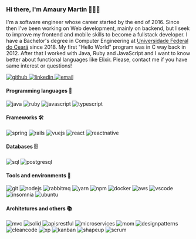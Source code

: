 ### Hi there, I'm Amaury Martin 👋🇧🇷

I'm a software engineer whose career started by the end of 2016. Since then I've been working on Web development, mainly on backend, but I seek to improve my frontend and mobile skills to become a fullstack developer. I have a Bachelor's degree in Computer Engineering at [Universidade Federal do Ceará](https://en.wikipedia.org/wiki/Federal_University_of_Cear%C3%A1 "Federal University of Ceara") since 2018. My first "Hello World" program was in C way back in 2012. After that I worked with Java, Ruby and JavaScript and I want to know better about functional languages like Elixir. Please, contact me if you have same interest or questions!

<a href="https://github.com/amaurymartin">
  <img alt="github" src="https://img.shields.io/badge/github-44475A?style=for-the-badge&logo=github&logoColor=50fA7B"/>
</a>

<a href="https://www.linkedin.com/in/amaurymartinn">
  <img alt="linkedin" src="https://img.shields.io/badge/linkedin-44475A?style=for-the-badge&logo=Linkedin&logoColor=50fA7B">
</a>
<a href="mailto:amaury.conde@hotmail.com">
  <img alt="email" src="https://img.shields.io/badge/email-44475A?style=for-the-badge&logo=microsoft-outlook&logoColor=50fA7B">
</a>

#### Programming languages 💬
<div>
  <img alt="java" src="https://img.shields.io/badge/java-ED8B00?style=for-the-badge&logo=java&logoColor=007396"/>

  <img alt="ruby" src="https://img.shields.io/badge/ruby-000000?style=for-the-badge&logo=ruby&logoColor=A91401"/>

  <img alt="javascript" src="https://img.shields.io/badge/javascript-F7DF1E?style=for-the-badge&logo=javascript&logoColor=black"/>

  <img alt="typescript" src="https://img.shields.io/badge/typescript-007ACC?style=for-the-badge&logo=typescript&logoColor=white"/>
</div>

#### Frameworks 🛠
<div>
  <img alt="spring" src="https://img.shields.io/badge/spring-6DB33F?style=for-the-badge&logo=spring&logoColor=white"/>

  <img alt="rails" src="https://img.shields.io/badge/rails-CC0000?style=for-the-badge&logo=ruby-on-rails&logoColor=white"/>

  <img alt="vuejs" src="https://img.shields.io/badge/vue.js-4FC08D?style=for-the-badge&logo=vue.js&logoColor=white"/>

  <img alt="react" src="https://img.shields.io/badge/react-61DAFB?style=for-the-badge&logo=react&logoColor=black"/>

  <img alt="reactnative" src="https://img.shields.io/badge/react%20native-00D2F8?style=for-the-badge&logo=react&logoColor=white"/>
</div>

#### Databases 🗄
<div>
  <img alt="sql" src="https://img.shields.io/badge/sql-336791?style=for-the-badge"/>

  <img alt="postgresql" src="https://img.shields.io/badge/postgresql-336791?style=for-the-badge&logo=postgresql&logoColor=white"/>
</div>

#### Tools and environments 🔧
<div>
  <img alt="git" src="https://img.shields.io/badge/git-F05032?style=for-the-badge&logo=git&logoColor=white"/>

  <img alt="nodejs" src="https://img.shields.io/badge/node.js-339933?style=for-the-badge&logo=node.js&logoColor=white"/>

  <img alt="rabbitmq" src="https://img.shields.io/badge/rabbitmq-FF6600?style=for-the-badge&logo=rabbitmq&logoColor=white"/>

  <img alt="yarn" src="https://img.shields.io/badge/yarn-2C8EBB?style=for-the-badge&logo=yarn&logoColor=white"/>

  <img alt="npm" src="https://img.shields.io/badge/npm-CB3837?style=for-the-badge&logo=npm"/>

  <img alt="docker" src="https://img.shields.io/badge/docker-2496ED?style=for-the-badge&logo=docker&logoColor=white"/>

  <img alt="aws" src="https://img.shields.io/badge/amazon%20aws-232F3E?style=for-the-badge&logo=amazon-aws&logoColor=FF9900"/>

  <img alt="vscode" src="https://img.shields.io/badge/vscode-007ACC?style=for-the-badge&logo=visual-studio-code&logoColor=white"/>

  <img alt="insomnia" src="https://img.shields.io/badge/insomnia-5849BE?style=for-the-badge&logo=insomnia&logoColor=white"/>

  <img alt="ubuntu" src="https://img.shields.io/badge/ubuntu-E95420?style=for-the-badge&logo=ubuntu&logoColor=white"/>
</div>

#### Architetures and others 📚
<div>
  <img alt="mvc" src="https://img.shields.io/badge/mvc-44475A?style=for-the-badge"/>

  <img alt="solid" src="https://img.shields.io/badge/solid-44475A?style=for-the-badge"/>

  <img alt="apisrestful" src="https://img.shields.io/badge/apis%20restful-44475A?style=for-the-badge"/>

  <img alt="microservices" src="https://img.shields.io/badge/microservices-44475A?style=for-the-badge"/>

  <img alt="mom" src="https://img.shields.io/badge/message%20oriented%20middleware-44475A?style=for-the-badge"/>

  <img alt="designpatterns" src="https://img.shields.io/badge/design%20patterns-44475A?style=for-the-badge"/>

  <img alt="cleancode" src="https://img.shields.io/badge/clean%20code-44475A?style=for-the-badge"/>

  <img alt="xp" src="https://img.shields.io/badge/extreme%20programming-44475A?style=for-the-badge"/>

  <img alt="kanban" src="https://img.shields.io/badge/kanban-44475A?style=for-the-badge"/>

  <img alt="shapeup" src="https://img.shields.io/badge/shape%20up-44475A?style=for-the-badge"/>

  <img alt="scrum" src="https://img.shields.io/badge/scrum-44475A?style=for-the-badge"/>
</div>
